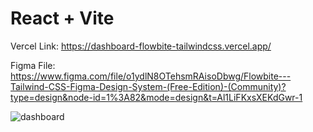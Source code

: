 # React + Vite

Vercel Link: https://dashboard-flowbite-tailwindcss.vercel.app/

Figma File: https://www.figma.com/file/o1ydlN8OTehsmRAisoDbwg/Flowbite---Tailwind-CSS-Figma-Design-System-(Free-Edition)-(Community)?type=design&node-id=1%3A82&mode=design&t=Al1LiFKxsXEKdGwr-1

![dashboard](https://github.com/huseyinaydinn/Dashboard---Flowbite-Tailwindcss/assets/100160834/ee950950-9002-43aa-9e35-970612096ef2)
